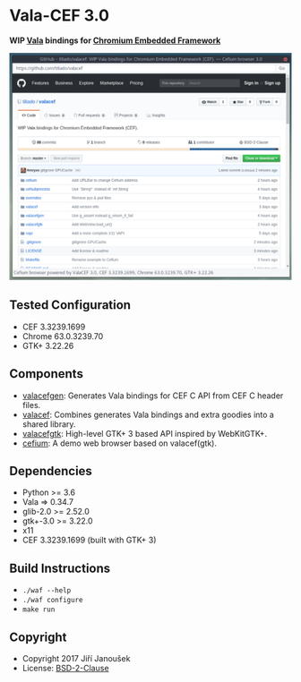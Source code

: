 Vala-CEF 3.0
===========

**WIP [Vala](https://wiki.gnome.org/Projects/Vala) bindings for
[Chromium Embedded Framework](https://bitbucket.org/chromiumembedded/cef/)**

![Screenshot](cefium.png)

Tested Configuration
------------------

  * CEF 3.3239.1699
  * Chrome 63.0.3239.70
  * GTK+ 3.22.26

Components
---------

  * [valacefgen](./valacefgen): Generates Vala bindings for CEF C API from CEF C header files.
  * [valacef](./valacef): Combines generates Vala bindings and extra goodies into a shared library.
  * [valacefgtk](./valacefgtk): High-level GTK+ 3 based API inspired by WebKitGTK+.
  * [cefium](./cefium): A demo web browser based on valacef(gtk).

Dependencies
-----------

  * Python >= 3.6
  * Vala => 0.34.7
  * glib-2.0 >= 2.52.0
  * gtk+-3.0 >= 3.22.0
  * x11
  * CEF 3.3239.1699 (built with GTK+ 3)

Build Instructions
----------------

  * `./waf --help`
  * `./waf configure`
  * `make run`

Copyright
--------

  * Copyright 2017 Jiří Janoušek
  * License: [BSD-2-Clause](./LICENSE)
  
